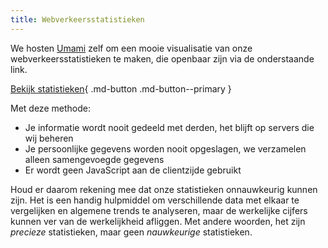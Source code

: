```yaml
---
title: Webverkeersstatistieken
---
```


<!-- markdownlint-disable MD051 -->

We hosten [Umami](https://umami.is) zelf om een mooie visualisatie van onze webverkeersstatistieken te maken, die openbaar zijn via de onderstaande link.

[Bekijk statistieken](https://stats.privacyguides.net/share/nVWjyd2QfgOPBhMF/www.privacyguides.org){ .md-button .md-button--primary }

Met deze methode:

- Je informatie wordt nooit gedeeld met derden, het blijft op servers die wij beheren
- Je persoonlijke gegevens worden nooit opgeslagen, we verzamelen alleen samengevoegde gegevens
- Er wordt geen JavaScript aan de clientzijde gebruikt

Houd er daarom rekening mee dat onze statistieken onnauwkeurig kunnen zijn. Het is een handig hulpmiddel om verschillende data met elkaar te vergelijken en algemene trends te analyseren, maar de werkelijke cijfers kunnen ver van de werkelijkheid afliggen. Met andere woorden, het zijn _precieze_ statistieken, maar geen _nauwkeurige_ statistieken.

